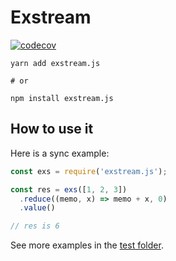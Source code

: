 # Exstream

[![codecov](https://codecov.io/gh/micheletriaca/exstream/branch/master/graph/badge.svg?token=THUY7JE2UC)](https://codecov.io/gh/micheletriaca/exstream)

```shell
yarn add exstream.js

# or

npm install exstream.js
```

## How to use it

Here is a sync example:

```javascript
const exs = require('exstream.js');

const res = exs([1, 2, 3])
  .reduce((memo, x) => memo + x, 0)
  .value()

// res is 6
```

See more examples in the [test folder](./test).

